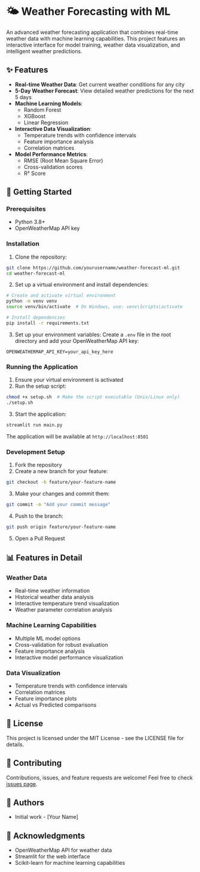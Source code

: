 # 🌤️ Weather Forecasting with ML

An advanced weather forecasting application that combines real-time weather data with machine learning capabilities. This project features an interactive interface for model training, weather data visualization, and intelligent weather predictions.

## ✨ Features

- **Real-time Weather Data**: Get current weather conditions for any city
- **5-Day Weather Forecast**: View detailed weather predictions for the next 5 days
- **Machine Learning Models**:
  - Random Forest
  - XGBoost
  - Linear Regression
- **Interactive Data Visualization**:
  - Temperature trends with confidence intervals
  - Feature importance analysis
  - Correlation matrices
- **Model Performance Metrics**:
  - RMSE (Root Mean Square Error)
  - Cross-validation scores
  - R² Score

## 🚀 Getting Started

### Prerequisites

- Python 3.8+
- OpenWeatherMap API key

### Installation

1. Clone the repository:
```bash
git clone https://github.com/yourusername/weather-forecast-ml.git
cd weather-forecast-ml
```

2. Set up a virtual environment and install dependencies:
```bash
# Create and activate virtual environment
python -m venv venv
source venv/bin/activate  # On Windows, use: venv\Scripts\activate

# Install dependencies
pip install -r requirements.txt
```

3. Set up your environment variables:
Create a `.env` file in the root directory and add your OpenWeatherMap API key:
```
OPENWEATHERMAP_API_KEY=your_api_key_here
```

### Running the Application

1. Ensure your virtual environment is activated
2. Run the setup script:
```bash
chmod +x setup.sh  # Make the script executable (Unix/Linux only)
./setup.sh
```

3. Start the application:
```bash
streamlit run main.py
```

The application will be available at `http://localhost:8501`

### Development Setup

1. Fork the repository
2. Create a new branch for your feature:
```bash
git checkout -b feature/your-feature-name
```
3. Make your changes and commit them:
```bash
git commit -m "Add your commit message"
```
4. Push to the branch:
```bash
git push origin feature/your-feature-name
```
5. Open a Pull Request

## 📊 Features in Detail

### Weather Data
- Real-time weather information
- Historical weather data analysis
- Interactive temperature trend visualization
- Weather parameter correlation analysis

### Machine Learning Capabilities
- Multiple ML model options
- Cross-validation for robust evaluation
- Feature importance analysis
- Interactive model performance visualization

### Data Visualization
- Temperature trends with confidence intervals
- Correlation matrices
- Feature importance plots
- Actual vs Predicted comparisons

## 📝 License

This project is licensed under the MIT License - see the LICENSE file for details.

## 🤝 Contributing

Contributions, issues, and feature requests are welcome! Feel free to check [issues page](https://github.com/yourusername/weather-forecast-ml/issues).

## 👥 Authors

- Initial work - [Your Name]

## 🙏 Acknowledgments

- OpenWeatherMap API for weather data
- Streamlit for the web interface
- Scikit-learn for machine learning capabilities
